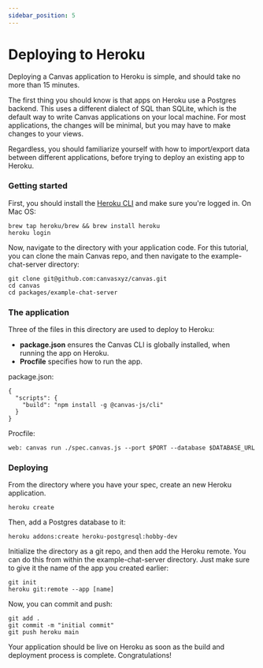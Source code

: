```yaml
---
sidebar_position: 5
---
```


# Deploying to Heroku

Deploying a Canvas application to Heroku is simple, and should take no more than 15 minutes.

The first thing you should know is that apps on Heroku use a Postgres backend. This uses a different dialect of SQL than SQLite, which is the default way to write Canvas applications on your local machine. For most applications, the changes will be minimal, but you may have to make changes to your views.

Regardless, you should familiarize yourself with how to import/export data between different applications, before trying to deploy an existing app to Heroku.

### Getting started

First, you should install the [Heroku CLI](https://devcenter.heroku.com/articles/heroku-cli) and make sure you're logged in. On Mac OS:

```
brew tap heroku/brew && brew install heroku
heroku login
```

Now, navigate to the directory with your application code. For this tutorial, you can clone the main Canvas repo, and then navigate to the example-chat-server directory:

```
git clone git@github.com:canvasxyz/canvas.git
cd canvas
cd packages/example-chat-server
```

### The application

Three of the files in this directory are used to deploy to Heroku:

* **package.json** ensures the Canvas CLI is globally installed, when running the app on Heroku.
* **Procfile** specifies how to run the app.

package.json:

```
{
  "scripts": {
    "build": "npm install -g @canvas-js/cli"
  }
}
```

Procfile:

```
web: canvas run ./spec.canvas.js --port $PORT --database $DATABASE_URL
```

### Deploying

From the directory where you have your spec, create an new Heroku application.

```
heroku create
```

Then, add a Postgres database to it:

```
heroku addons:create heroku-postgresql:hobby-dev
```

Initialize the directory as a git repo, and then add the Heroku remote. You can do this from within the example-chat-server directory. Just make sure to give it the name of the app you created earlier:

```
git init
heroku git:remote --app [name]
```

Now, you can commit and push:

```
git add .
git commit -m "initial commit"
git push heroku main
```

Your application should be live on Heroku as soon as the build and deployment process is complete. Congratulations!
